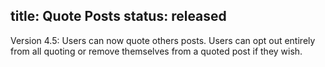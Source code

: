 title: Quote Posts 
status: released
---
Version 4.5: Users can now quote others posts. Users can opt out entirely from all quoting or remove themselves from a quoted post if they wish.
